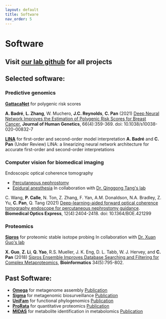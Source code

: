 ```yaml
---
layout: default
title: Software
nav_order: 5
---
```

# Software

## Visit [our lab github](https://github.com/thepanlab) for all projects

## Selected software:

### Predictive genomics

[**GattacaNet**](https://github.com/thepanlab/GattacaNet) for polygenic risk scores

**A. Badré**, **L. Zhang**, W. Muchero, **J.C. Reynolds**, **C. Pan** (2021) [Deep Neural Network Improves the Estimation of Polygenic Risk Scores for Breast Cancer.](https://www.nature.com/articles/s10038-020-00832-7) **Journal of Human Genetics**, 66(4):359-369. doi: 10.1038/s10038-020-00832-7

[**LINA**](https://github.com/thepanlab/LINA) for first-order and second-order model interpretation
**A. Badré** and **C. Pan** (Under Review) LINA: a linearizing neural network architecture for accurate first-order and second-order interpretations

### Computer vision for biomedical imaging

Endoscopic optical coherence tomography
  - [Percutaneous nephrostomy](https://github.com/thepanlab/FOCT_kidney)
  - [Epidural anesthesia](https://github.com/thepanlab/Endoscopic_OCT_Epidural)
In collaboration with [Dr. Qinggong Tang's lab](http://tanglab.oucreate.com/)

C. Wang, **P. Calle**, N. Ton, Z. Zhang, F. Yan, A.M. Donaldson, N.A. Bradley, Z. Yu, **C. Pan**, Q. Tang (2021) [Deep-learning-aided forward optical coherence tomography endoscope for percutaneous nephrostomy guidance](https://www.osapublishing.org/boe/fulltext.cfm?uri=boe-12-4-2404&id=449681). **Biomedical Optics Express**, 12(4):2404-2418. doi: 10.1364/BOE.421299

### Proteomics

[**Sipros**](https://github.com/thepanlab/Sipros) for proteomic stable isotope probing
In collaboration with [Dr. Xuan Guo's lab](http://www.cse.unt.edu/~xuanguo/)

**X. Guo**, **Z. Li**, **Q. Yao**, R.S. Mueller, J. K. Eng, D. L. Tabb, W. J. Hervey, and **C. Pan** (2018) [Sipros Ensemble Improves Database Searching and Filtering for Complex Metaproteomics](https://academic.oup.com/bioinformatics/article/34/5/795/4209993), **Bioinformatics** 34(5):795-802.


## Past Software:
  - [**Omega**](http://omega.omicsbio.org) for metagenome assembly [Publication](https://academic.oup.com/bioinformatics/article/30/19/2717/2422265)
  - [**Sigma**](http://sigma.omicsbio.org) for metagenomic biosurveillance [Publication](https://academic.oup.com/bioinformatics/article/31/2/170/2366214)
  - [**UniFam**](http://sigma.omicsbio.org) for functional phylogenomics [Publication](https://bmcecolevol.biomedcentral.com/articles/10.1186/s12862-014-0207-y)
  - [**ProRata**](http://prorata.omicsbio.org) for quantitative proteomics [Publication](https://pubs.acs.org/doi/10.1021/ac060654b)
  - [**MIDAS**](http://midas.omicsbio.org) for metabolite identification in metabolomics [Publication](https://pubs.acs.org/doi/10.1021/ac5014783)
